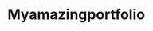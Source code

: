 # Myamazingportfolio

<!-- This is a project creating a website for me. Using all the HTML and CSS we learned combined with bootstrap to have a full functional website. 
I'm gonna tackle this by working on a Nav bar first, then adding links to each html page next.

Follwing that i will work on each page individually. Starting with the about me
-->